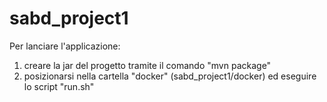 # sabd_project1

Per lanciare l'applicazione:
1. creare la jar del progetto tramite il comando "mvn package"
2. posizionarsi nella cartella "docker" (sabd_project1/docker) ed eseguire lo script "run.sh"
